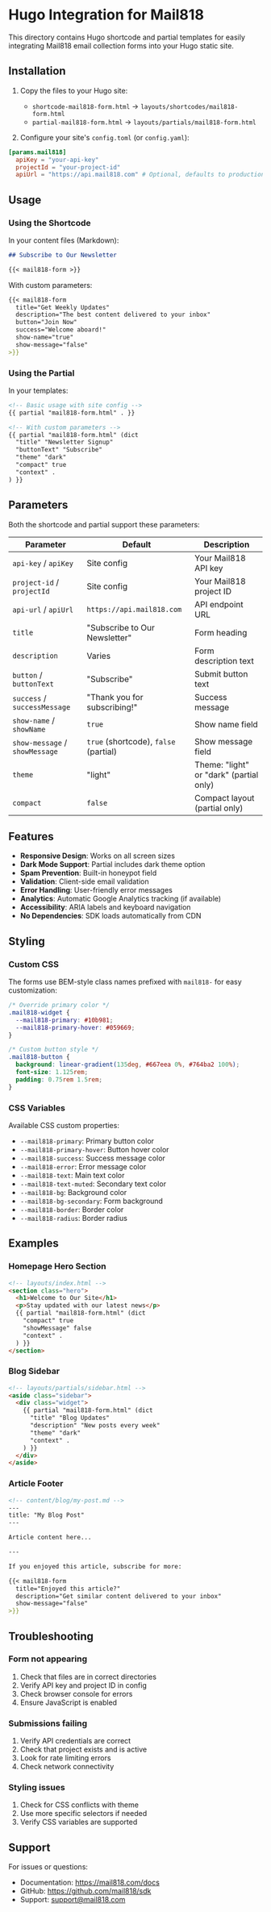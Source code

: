 # Hugo Integration for Mail818

This directory contains Hugo shortcode and partial templates for easily integrating Mail818 email collection forms into your Hugo static site.

## Installation

1. Copy the files to your Hugo site:
   - `shortcode-mail818-form.html` → `layouts/shortcodes/mail818-form.html`
   - `partial-mail818-form.html` → `layouts/partials/mail818-form.html`

2. Configure your site's `config.toml` (or `config.yaml`):

```toml
[params.mail818]
  apiKey = "your-api-key"
  projectId = "your-project-id"
  apiUrl = "https://api.mail818.com" # Optional, defaults to production API
```

## Usage

### Using the Shortcode

In your content files (Markdown):

```markdown
## Subscribe to Our Newsletter

{{< mail818-form >}}
```

With custom parameters:

```markdown
{{< mail818-form 
  title="Get Weekly Updates"
  description="The best content delivered to your inbox"
  button="Join Now"
  success="Welcome aboard!"
  show-name="true"
  show-message="false"
>}}
```

### Using the Partial

In your templates:

```html
<!-- Basic usage with site config -->
{{ partial "mail818-form.html" . }}

<!-- With custom parameters -->
{{ partial "mail818-form.html" (dict 
  "title" "Newsletter Signup"
  "buttonText" "Subscribe"
  "theme" "dark"
  "compact" true
  "context" .
) }}
```

## Parameters

Both the shortcode and partial support these parameters:

| Parameter | Default | Description |
|-----------|---------|-------------|
| `api-key` / `apiKey` | Site config | Your Mail818 API key |
| `project-id` / `projectId` | Site config | Your Mail818 project ID |
| `api-url` / `apiUrl` | `https://api.mail818.com` | API endpoint URL |
| `title` | "Subscribe to Our Newsletter" | Form heading |
| `description` | Varies | Form description text |
| `button` / `buttonText` | "Subscribe" | Submit button text |
| `success` / `successMessage` | "Thank you for subscribing!" | Success message |
| `show-name` / `showName` | `true` | Show name field |
| `show-message` / `showMessage` | `true` (shortcode), `false` (partial) | Show message field |
| `theme` | "light" | Theme: "light" or "dark" (partial only) |
| `compact` | `false` | Compact layout (partial only) |

## Features

- **Responsive Design**: Works on all screen sizes
- **Dark Mode Support**: Partial includes dark theme option
- **Spam Prevention**: Built-in honeypot field
- **Validation**: Client-side email validation
- **Error Handling**: User-friendly error messages
- **Analytics**: Automatic Google Analytics tracking (if available)
- **Accessibility**: ARIA labels and keyboard navigation
- **No Dependencies**: SDK loads automatically from CDN

## Styling

### Custom CSS

The forms use BEM-style class names prefixed with `mail818-` for easy customization:

```css
/* Override primary color */
.mail818-widget {
  --mail818-primary: #10b981;
  --mail818-primary-hover: #059669;
}

/* Custom button style */
.mail818-button {
  background: linear-gradient(135deg, #667eea 0%, #764ba2 100%);
  font-size: 1.125rem;
  padding: 0.75rem 1.5rem;
}
```

### CSS Variables

Available CSS custom properties:

- `--mail818-primary`: Primary button color
- `--mail818-primary-hover`: Button hover color
- `--mail818-success`: Success message color
- `--mail818-error`: Error message color
- `--mail818-text`: Main text color
- `--mail818-text-muted`: Secondary text color
- `--mail818-bg`: Background color
- `--mail818-bg-secondary`: Form background
- `--mail818-border`: Border color
- `--mail818-radius`: Border radius

## Examples

### Homepage Hero Section

```html
<!-- layouts/index.html -->
<section class="hero">
  <h1>Welcome to Our Site</h1>
  <p>Stay updated with our latest news</p>
  {{ partial "mail818-form.html" (dict 
    "compact" true
    "showMessage" false
    "context" .
  ) }}
</section>
```

### Blog Sidebar

```html
<!-- layouts/partials/sidebar.html -->
<aside class="sidebar">
  <div class="widget">
    {{ partial "mail818-form.html" (dict
      "title" "Blog Updates"
      "description" "New posts every week"
      "theme" "dark"
      "context" .
    ) }}
  </div>
</aside>
```

### Article Footer

```markdown
<!-- content/blog/my-post.md -->
---
title: "My Blog Post"
---

Article content here...

---

If you enjoyed this article, subscribe for more:

{{< mail818-form 
  title="Enjoyed this article?"
  description="Get similar content delivered to your inbox"
  show-message="false"
>}}
```

## Troubleshooting

### Form not appearing

1. Check that files are in correct directories
2. Verify API key and project ID in config
3. Check browser console for errors
4. Ensure JavaScript is enabled

### Submissions failing

1. Verify API credentials are correct
2. Check that project exists and is active
3. Look for rate limiting errors
4. Check network connectivity

### Styling issues

1. Check for CSS conflicts with theme
2. Use more specific selectors if needed
3. Verify CSS variables are supported

## Support

For issues or questions:
- Documentation: https://mail818.com/docs
- GitHub: https://github.com/mail818/sdk
- Support: support@mail818.com
